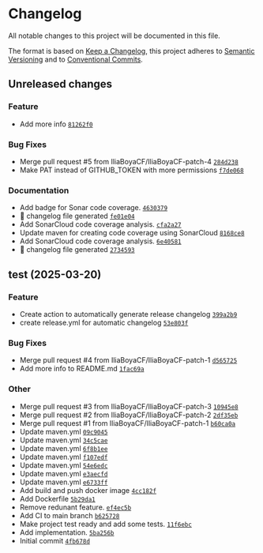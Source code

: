 # Changelog

All notable changes to this project will be documented in this file.

The format is based on [Keep a Changelog](https://keepachangelog.com/en/1.0.0/), this project adheres to [Semantic Versioning](https://semver.org/spec/v2.0.0.html) and to [Conventional Commits](https://www.conventionalcommits.org/en/v1.0.0/).

## Unreleased changes

### Feature
- Add more info [`81262f0`](https://github.com/IliaBoyaCF/jni/commit/81262f0)

### Bug Fixes
- Merge pull request #5 from IliaBoyaCF/IliaBoyaCF-patch-4 [`284d238`](https://github.com/IliaBoyaCF/jni/commit/284d238)
- Make PAT instead of GITHUB_TOKEN with more permissions [`f7de068`](https://github.com/IliaBoyaCF/jni/commit/f7de068)

### Documentation
- Add badge for Sonar code coverage. [`4630379`](https://github.com/IliaBoyaCF/jni/commit/4630379)
- :robot: changelog file generated [`fe01e04`](https://github.com/IliaBoyaCF/jni/commit/fe01e04)
- Add SonarCloud code coverage analysis. [`cfa2a27`](https://github.com/IliaBoyaCF/jni/commit/cfa2a27)
- Update maven for creating code coverage using SonarCloud [`8168ce8`](https://github.com/IliaBoyaCF/jni/commit/8168ce8)
- Add SonarCloud code coverage analysis. [`6e40581`](https://github.com/IliaBoyaCF/jni/commit/6e40581)
- :robot: changelog file generated [`2734593`](https://github.com/IliaBoyaCF/jni/commit/2734593)

## test (2025-03-20)

### Feature
- Create action to automatically generate release changelog [`399a2b9`](https://github.com/IliaBoyaCF/jni/commit/399a2b9)
- create release.yml for automatic changelog [`53e803f`](https://github.com/IliaBoyaCF/jni/commit/53e803f)

### Bug Fixes
- Merge pull request #4 from IliaBoyaCF/IliaBoyaCF-patch-1 [`d565725`](https://github.com/IliaBoyaCF/jni/commit/d565725)
- Add more info to README.md [`1fac69a`](https://github.com/IliaBoyaCF/jni/commit/1fac69a)

### Other
- Merge pull request #3 from IliaBoyaCF/IliaBoyaCF-patch-3 [`10945e8`](https://github.com/IliaBoyaCF/jni/commit/10945e8)
- Merge pull request #2 from IliaBoyaCF/IliaBoyaCF-patch-2 [`2df35eb`](https://github.com/IliaBoyaCF/jni/commit/2df35eb)
- Merge pull request #1 from IliaBoyaCF/IliaBoyaCF-patch-1 [`b60ca0a`](https://github.com/IliaBoyaCF/jni/commit/b60ca0a)
- Update maven.yml [`09c9045`](https://github.com/IliaBoyaCF/jni/commit/09c9045)
- Update maven.yml [`34c5cae`](https://github.com/IliaBoyaCF/jni/commit/34c5cae)
- Update maven.yml [`6f8b1ee`](https://github.com/IliaBoyaCF/jni/commit/6f8b1ee)
- Update maven.yml [`f107edf`](https://github.com/IliaBoyaCF/jni/commit/f107edf)
- Update maven.yml [`54e6edc`](https://github.com/IliaBoyaCF/jni/commit/54e6edc)
- Update maven.yml [`e3aecfd`](https://github.com/IliaBoyaCF/jni/commit/e3aecfd)
- Update maven.yml [`e6733ff`](https://github.com/IliaBoyaCF/jni/commit/e6733ff)
- Add build and push docker image [`4cc182f`](https://github.com/IliaBoyaCF/jni/commit/4cc182f)
- Add Dockerfile [`5b29da1`](https://github.com/IliaBoyaCF/jni/commit/5b29da1)
- Remove redunant feature. [`ef4ec5b`](https://github.com/IliaBoyaCF/jni/commit/ef4ec5b)
- Add CI to main branch [`b625728`](https://github.com/IliaBoyaCF/jni/commit/b625728)
- Make project test ready and add some tests. [`11f6ebc`](https://github.com/IliaBoyaCF/jni/commit/11f6ebc)
- Add implementation. [`5ba256b`](https://github.com/IliaBoyaCF/jni/commit/5ba256b)
- Initial commit [`4fb678d`](https://github.com/IliaBoyaCF/jni/commit/4fb678d)

